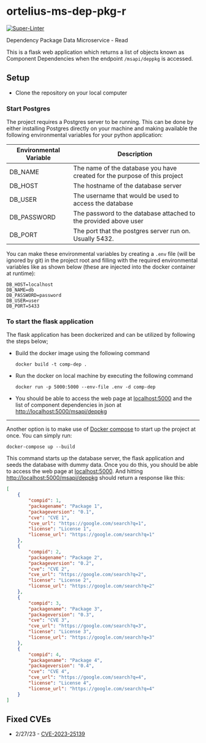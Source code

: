 # ortelius-ms-dep-pkg-r

[![Super-Linter](https://github.com/ortelius/ms-dep-pkg-r/actions/workflows/build-push-chart.yml/badge.svg)](https://github.com/ortelius/ms-dep-pkg-r/actions/workflows/build-push-chart.yml)

Dependency Package Data Microservice - Read

This is a flask web application which returns a list of objects known as Component Dependencies when the
endpoint `/msapi/deppkg` is accessed.


## Setup

- Clone the repository on your local computer

### Start Postgres

The project requires a Postgres server to be running. This can be done by either installing Postgres directly on
your machine and making available the following environmental variables for your python application:

| Environmental Variable | Description                                                               |
|------------------------|---------------------------------------------------------------------------|
| DB_NAME                | The name of the database you have created for the purpose of this project |
| DB_HOST                | The hostname of the database server                                       |
| DB_USER                | The username that would be used to access the database                    |
| DB_PASSWORD            | The password to the database attached to the provided above user          |
| DB_PORT                | The port that the postgres server run on. Usually 5432.                   |

You can make these environmental variables by creating a `.env` file (will be ignored by git) in the
project root and filling with the required environmental variables like as shown below (these are
injected into the docker container at runtime):

```text
DB_HOST=localhost
DB_NAME=db
DB_PASSWORD=password
DB_USER=user
DB_PORT=5433
```

### To start the flask application

The flask application has been dockerized and can be utilized by following the steps below;

- Build the docker image using the following command

  ```shell
  docker build -t comp-dep .
  ```

- Run the docker on local machine by executing the following command

  ```shell
  docker run -p 5000:5000 --env-file .env -d comp-dep
  ```

- You should be able to access the web page at [localhost:5000](http://www.localhost:5000/) and the list of
component dependencies in json at [http://localhost:5000/msapi/deppkg](http://localhost:5000/msapi/deppkg)

------------------------------------------

Another option is to make use of [Docker compose](https://docs.docker.com/compose/) to start up the project
at once. You can simply run:

```shell
docker-compose up --build
```

This command starts up the database server, the flask application and seeds the database with dummy data.
Once you do this, you should be able to access the web page at [localhost:5000](http://www.localhost:5000/).
And hitting [http://localhost:5000/msapi/deppkg](http://localhost:5000/msapi/deppkg) should return a response like this:

```json
[
    {
        "compid": 1,
        "packagename": "Package 1",
        "packageversion": "0.1",
        "cve": "CVE 1",
        "cve_url": "https://google.com/search?q=1",
        "license": "License 1",
        "license_url": "https://google.com/search?q=1"
    },
    {
        "compid": 2,
        "packagename": "Package 2",
        "packageversion": "0.2",
        "cve": "CVE 2",
        "cve_url": "https://google.com/search?q=2",
        "license": "License 2",
        "license_url": "https://google.com/search?q=2"
    },
    {
        "compid": 3,
        "packagename": "Package 3",
        "packageversion": "0.3",
        "cve": "CVE 3",
        "cve_url": "https://google.com/search?q=3",
        "license": "License 3",
        "license_url": "https://google.com/search?q=3"
    },
    {
        "compid": 4,
        "packagename": "Package 4",
        "packageversion": "0.4",
        "cve": "CVE 4",
        "cve_url": "https://google.com/search?q=4",
        "license": "License 4",
        "license_url": "https://google.com/search?q=4"
    }
]
```

## Fixed CVEs

- 2/27/23 - [CVE-2023-25139](https://www.openwall.com/lists/oss-security/2023/02/10/1)
